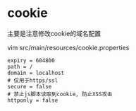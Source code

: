 # cookie

主要是注意修改cookie的域名配置

vim src/main/resources/cookie.properties

```
expiry = 604800
path = /
domain = localhost
# 仅用于https/ssl
secure = false
# 禁止js脚本读取到cookie, 防止XSS攻击
httponly = false
```
